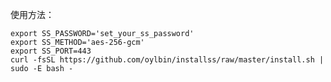 使用方法：

	export SS_PASSWORD='set_your_ss_password'
	export SS_METHOD='aes-256-gcm'
	export SS_PORT=443
	curl -fsSL https://github.com/oylbin/installss/raw/master/install.sh | sudo -E bash -
